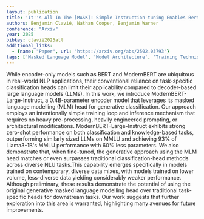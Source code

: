```yaml
---
layout: publication
title: 'It''s All In The [MASK]: Simple Instruction-tuning Enables Bert-like Masked Language Models As Generative Classifiers'
authors: Benjamin Clavié, Nathan Cooper, Benjamin Warner
conference: "Arxiv"
year: 2025
bibkey: clavié2025all
additional_links:
  - {name: "Paper", url: "https://arxiv.org/abs/2502.03793"}
tags: ['Masked Language Model', 'Model Architecture', 'Training Techniques', 'Reinforcement Learning', 'RAG', 'Pretraining Methods', 'BERT', 'Fine-Tuning', 'Prompting', 'Applications']
---
```

While encoder-only models such as BERT and ModernBERT are ubiquitous in
real-world NLP applications, their conventional reliance on task-specific
classification heads can limit their applicability compared to decoder-based
large language models (LLMs). In this work, we introduce
ModernBERT-Large-Instruct, a 0.4B-parameter encoder model that leverages its
masked language modelling (MLM) head for generative classification. Our
approach employs an intentionally simple training loop and inference mechanism
that requires no heavy pre-processing, heavily engineered prompting, or
architectural modifications. ModernBERT-Large-Instruct exhibits strong
zero-shot performance on both classification and knowledge-based tasks,
outperforming similarly sized LLMs on MMLU and achieving 93% of Llama3-1B's
MMLU performance with 60% less parameters. We also demonstrate that, when
fine-tuned, the generative approach using the MLM head matches or even
surpasses traditional classification-head methods across diverse NLU tasks.This
capability emerges specifically in models trained on contemporary, diverse data
mixes, with models trained on lower volume, less-diverse data yielding
considerably weaker performance. Although preliminary, these results
demonstrate the potential of using the original generative masked language
modelling head over traditional task-specific heads for downstream tasks. Our
work suggests that further exploration into this area is warranted,
highlighting many avenues for future improvements.
